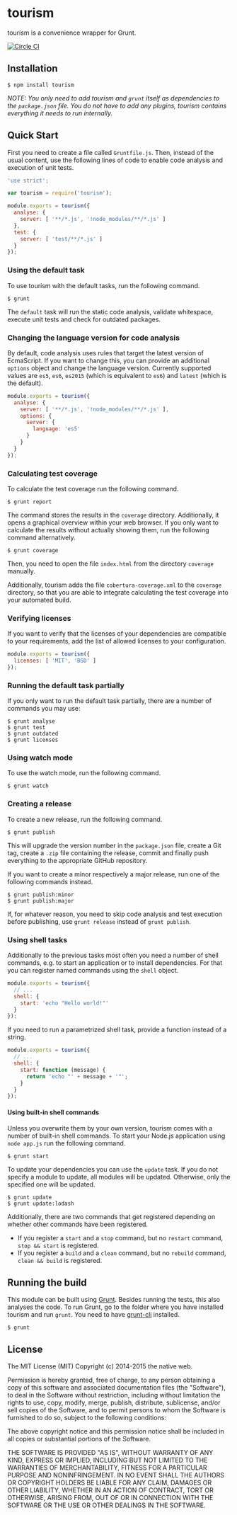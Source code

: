 # tourism

tourism is a convenience wrapper for Grunt.

[![Circle CI](https://circleci.com/gh/thenativeweb/tourism.svg?style=svg)](https://circleci.com/gh/thenativeweb/tourism)

## Installation

    $ npm install tourism

*NOTE: You only need to add tourism and `grunt` itself as dependencies to the `package.json` file. You do not have to add any plugins, tourism contains everything it needs to run internally.*

## Quick Start

First you need to create a file called `Gruntfile.js`. Then, instead of the usual content, use the following lines of code to enable code analysis and execution of unit tests.

```javascript
'use strict';

var tourism = require('tourism');

module.exports = tourism({
  analyse: {
    server: [ '**/*.js', '!node_modules/**/*.js' ]
  },
  test: {
    server: [ 'test/**/*.js' ]
  }
});
```

### Using the default task

To use tourism with the default tasks, run the following command.

    $ grunt

The `default` task will run the static code analysis, validate whitespace, execute unit tests and check for outdated packages.

### Changing the language version for code analysis

By default, code analysis uses rules that target the latest version of EcmaScript. If you want to change this, you can provide an additional `options` object and change the language version. Currently supported values are `es5`, `es6`, `es2015` (which is equivalent to `es6`) and `latest` (which is the default).

```javascript
module.exports = tourism({
  analyse: {
    server: [ '**/*.js', '!node_modules/**/*.js' ],
    options: {
      server: {
        language: 'es5'
      }
    }
  }
});
```

### Calculating test coverage

To calculate the test coverage run the following command.

    $ grunt report

The command stores the results in the `coverage` directory. Additionally, it opens a graphical overview within your web browser. If you only want to calculate the results without actually showing them, run the following command alternatively.

    $ grunt coverage

Then, you need to open the file `index.html` from the directory `coverage` manually.

Additionally, tourism adds the file `cobertura-coverage.xml` to the `coverage` directory, so that you are able to integrate calculating the test coverage into your automated build.

### Verifying licenses

If you want to verify that the licenses of your dependencies are compatible to your requirements, add the list of allowed licenses to your configuration.

```javascript
module.exports = tourism({
  licenses: [ 'MIT', 'BSD' ]
});
```

### Running the default task partially

If you only want to run the default task partially, there are a number of commands you may use:

    $ grunt analyse
    $ grunt test
    $ grunt outdated
    $ grunt licenses

### Using watch mode

To use the watch mode, run the following command.

    $ grunt watch

### Creating a release

To create a new release, run the following command.

    $ grunt publish

This will upgrade the version number in the `package.json` file, create a Git tag, create a `.zip` file containing the release, commit and finally push everything to the appropriate GitHub repository.

If you want to create a minor respectively a major release, run one of the following commands instead.

    $ grunt publish:minor
    $ grunt publish:major

If, for whatever reason, you need to skip code analysis and test execution before publishing, use `grunt release` instead of `grunt publish`.

### Using shell tasks

Additionally to the previous tasks most often you need a number of shell commands, e.g. to start an application or to install dependencies. For that you can register named commands using the `shell` object.

```javascript
module.exports = tourism({
  // ...
  shell: {
    start: 'echo "Hello world!"'
  }
});
```

If you need to run a parametrized shell task, provide a function instead of a string.

```javascript
module.exports = tourism({
  // ...
  shell: {
    start: function (message) {
      return 'echo "' + message + '"';
    }
  }
});
```

#### Using built-in shell commands

Unless you overwrite them by your own version, tourism comes with a number of built-in shell commands. To start your Node.js application using `node app.js` run the following command.

    $ grunt start

To update your dependencies you can use the `update` task. If you do not specify a module to update, all modules will be updated. Otherwise, only the specified one will be updated.

    $ grunt update
    $ grunt update:lodash

Additionally, there are two commands that get registered depending on whether other commands have been registered.

- If you register a `start` and a `stop` command, but no `restart` command, `stop && start` is registered.
- If you register a `build` and a `clean` command, but no `rebuild` command, `clean && build` is registered.

## Running the build

This module can be built using [Grunt](http://gruntjs.com/). Besides running the tests, this also analyses the code. To run Grunt, go to the folder where you have installed tourism and run `grunt`. You need to have [grunt-cli](https://github.com/gruntjs/grunt-cli) installed.

    $ grunt

## License

The MIT License (MIT)
Copyright (c) 2014-2015 the native web.

Permission is hereby granted, free of charge, to any person obtaining a copy of this software and associated documentation files (the "Software"), to deal in the Software without restriction, including without limitation the rights to use, copy, modify, merge, publish, distribute, sublicense, and/or sell copies of the Software, and to permit persons to whom the Software is furnished to do so, subject to the following conditions:

The above copyright notice and this permission notice shall be included in all copies or substantial portions of the Software.

THE SOFTWARE IS PROVIDED "AS IS", WITHOUT WARRANTY OF ANY KIND, EXPRESS OR IMPLIED, INCLUDING BUT NOT LIMITED TO THE WARRANTIES OF MERCHANTABILITY, FITNESS FOR A PARTICULAR PURPOSE AND NONINFRINGEMENT. IN NO EVENT SHALL THE AUTHORS OR COPYRIGHT HOLDERS BE LIABLE FOR ANY CLAIM, DAMAGES OR OTHER LIABILITY, WHETHER IN AN ACTION OF CONTRACT, TORT OR OTHERWISE, ARISING FROM, OUT OF OR IN CONNECTION WITH THE SOFTWARE OR THE USE OR OTHER DEALINGS IN THE SOFTWARE.
